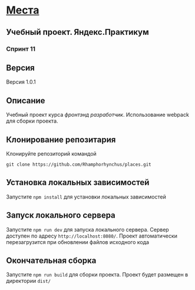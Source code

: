 # [Места](https://rhamphorhynchus.github.io/places/)
## Учебный проект. Яндекс.Практикум
### Спринт 11

## Версия
Версия 1.0.1

## Описание
Учебный проект курса *фронтэнд разработчик*. Использование webpack для сборки проекта.

## Клонирование репозитария
Клонируйте репозиторий командой

`git clone https://github.com/Rhamphorhynchus/places.git`

## Установка локальных зависимостей
Запустите `npm install` для установки локальных зависимостей

## Запуск локального сервера
Запустите `npm run dev` для запуска локального сервера. Сервер доступен по адресу `http://localhost:8080/`. Проект автоматически перезагрузится при обновлении файлов исходного кода

## Окончательная сборка
Запустите `npm run build` для сборки проекта. Проект будет размещен в директории `dist/`